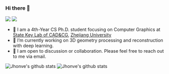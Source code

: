 ### Hi there 👋
<!--
**Jhonve/Jhonve** is a ✨ _special_ ✨ repository because its `README.md` (this file) appears on your GitHub profile.

Here are some ideas to get you started:

- 🔭 I’m currently working on ...
- 🌱 I’m currently learning ...
- 👯 I’m looking to collaborate on ...
- 🤔 I’m looking for help with ...
- 💬 Ask me about ...
- 📫 How to reach me: ...
- 😄 Pronouns: ...
- ⚡ Fun fact: ...
-->

[![](https://img.shields.io/badge/website-orange?&style=for-the-badge&logo=Google%20chrome&logoColor=white)](http://yuefanshen.net)
[![](https://img.shields.io/badge/google%20scholar-%234285F4.svg?&style=for-the-badge&logo=google-scholar&logoColor=white)](https://scholar.google.com/citations?hl=en&user=YMTyCpAAAAAJ)

- 🌱 I am a 4th-Year CS Ph.D. student focusing on Computer Graphics at [State Key Lab of CAD&CG](http://www.cad.zju.edu.cn/english.html), [Zhejiang University](http://www.zju.edu.cn/english/)
- 🔭 I’m currently working on 3D geometry processing and reconstruction with deep learning.
- 💬 I am open to discussion or collaboration. Please feel free to reach out to me via email.

<!--
<img src="https://github-readme-stats.vercel.app/api/top-langs/?username=Jhonve&theme=radical&layout=compact">
<img src="https://github-readme-streak-stats.herokuapp.com/?user=Jhonve&theme=radical&layout=compact"></img>
-->

![Jhonve's github stats](https://github-readme-streak-stats.herokuapp.com/?user=Jhonve&theme=radical&layout=compact) ![Jhonve's github stats](https://github-readme-stats.vercel.app/api/top-langs/?username=Jhonve&theme=radical&layout=compact)
